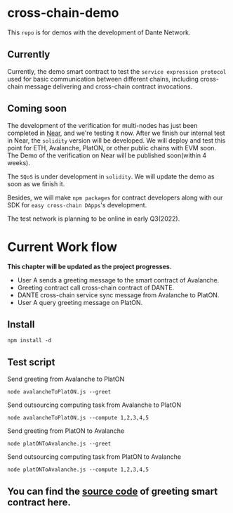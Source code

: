 # cross-chain-demo

This `repo` is for demos with the development of Dante Network. 

## Currently
Currently, the demo smart contract to test the `service expression protocol` used for basic communication between different chains, including cross-chain message delivering and cross-chain contract invocations. 

## Coming soon
The development of the verification for multi-nodes has just been completed in [Near](https://github.com/dantenetwork/Trustless_Bridge/tree/main/near), and we're testing it now. After we finish our internal test in Near, the `solidity` version will be developed. We will deploy and test this point for ETH, Avalanche, PlatON, or other public chains with EVM soon.
The Demo of the verification on Near will be published soon(within 4 weeks).

The `SQoS` is under development in `solidity`. We will update the demo as soon as we finish it.

Besides, we will make `npm packages` for contract developers along with our SDK for `easy cross-chain DApps`'s development.

The test network is planning to be online in early Q3(2022).

# Current Work flow

**This chapter will be updated as the project progresses.**

* User A sends a greeting message to the smart contract of Avalanche.
* Greeting contract call cross-chain contract of DANTE.
* DANTE cross-chain service sync message from Avalanche to PlatON.
* User A query greeting message on PlatON.


## Install
```
npm install -d
```

## Test script

Send greeting from Avalanche to PlatON
```
node avalancheToPlatON.js --greet
```
Send outsourcing computing task from Avalanche to PlatON
```
node avalancheToPlatON.js --compute 1,2,3,4,5
```

Send greeting from PlatON to Avalanche
```
node platONToAvalanche.js --greet
```
Send outsourcing computing task from PlatON to Avalanche
```
node platONToAvalanche.js --compute 1,2,3,4,5
```

## You can find the [source code](https://github.com/dantenetwork/dante-cross-chain/blob/demo/avalanche/contracts/examples/Greetings.sol) of greeting smart contract here.
